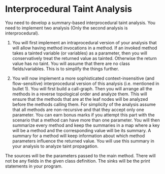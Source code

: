 # Interprocedural Taint Analysis

You need to develop a summary-based interprocedural taint analysis. You need to implement two analysis (Only the second analysis is interprocedural).

1. You will first implement an intraprocedural version of your analysis that will allow having method invocations in a method. If an invoked method takes a tainted variable (or variables) as a parameter, then you will conservatively treat the returned value as tainted. Otherwise the return value has no taint. You will assume that there are no class fields/variables. This is to simplify the things further.

2. You will now implement a more sophisticated context-insensitive (and flow-sensitive) interprocedural version of this analysis (i.e. mentioned in bullet 1). You will first build a call-graph. Then you will arrange all the methods in a reverse topological order and analyze them. This will ensure that the methods that are at the leaf nodes will be analyzed before the methods calling them. For simplicity of the analysis assume that all methods are non-recursive and that they accept only one parameter. You can earn bonus marks if you attempt this part with the scenario that a method can have more than one parameter. You will then summarize every method and keep the summaries in a map where a key will be a method and the corresponding value will be its summary. A summary for a method will keep information about which method parameters influence the returned value. You will use this summary in your analysis to analyze taint propagation.

The sources will be the parameters passed to the main method. There will not be any fields in the given class definition. The sinks will be the print statements in your program.

